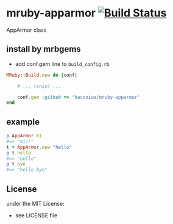 # mruby-apparmor   [![Build Status](https://travis-ci.org/haconiwa/mruby-apparmor.svg?branch=master)](https://travis-ci.org/haconiwa/mruby-apparmor)
AppArmor class
## install by mrbgems
- add conf.gem line to `build_config.rb`

```ruby
MRuby::Build.new do |conf|

    # ... (snip) ...

    conf.gem :github => 'haconiwa/mruby-apparmor'
end
```
## example
```ruby
p AppArmor.hi
#=> "hi!!"
t = AppArmor.new "hello"
p t.hello
#=> "hello"
p t.bye
#=> "hello bye"
```

## License
under the MIT License:
- see LICENSE file
